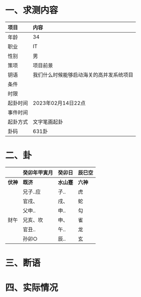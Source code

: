 # 一、求测内容
|项目|内容|
|:-|:-|
|年龄|34|
|职业|IT|
|性别|男|
|策项|项目前景|
|钥语|我们什么时候能够启动海关的高并发系统项目|
|条件||
|时限||
|起卦时间|2023年02月14日22点|
|事件时间||
|起卦方式|文字笔画起卦|
|卦码|631卦|

# 二、卦
||癸卯年甲寅月|癸卯日|辰巳空|
|:-|:-|:-|:-|
|**伏神**|**既济**|**水山蹇**|**六神**|
||兄子..应|子..|虎|
||官戌、|戌、|蛇|
||父申..|申..|勾|
|财午|兄亥、坎|申、|雀|
||官丑..|午..|龙|
||孙卯○|辰..|玄|


# 三、断语

# 四、实际情况
